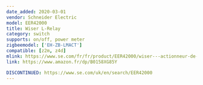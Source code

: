 ```yaml
---
date_added: 2020-03-01
vendor: Schneider Electric
model: EER42000
title: Wiser L-Relay
category: switch
supports: on/off, power meter
zigbeemodel: ['EH-ZB-LMACT']
compatible: [z2m, z4d]
mlink: https://www.se.com/fr/fr/product/EER42000/wiser---actionneur-de-ballon-d%27eau-chaude-sanitaire-%C3%A9lectrique/
link: https://www.amazon.fr/dp/B0158XG85Y

DISCONTINUED: https://www.se.com/uk/en/search/EER42000
---
```

